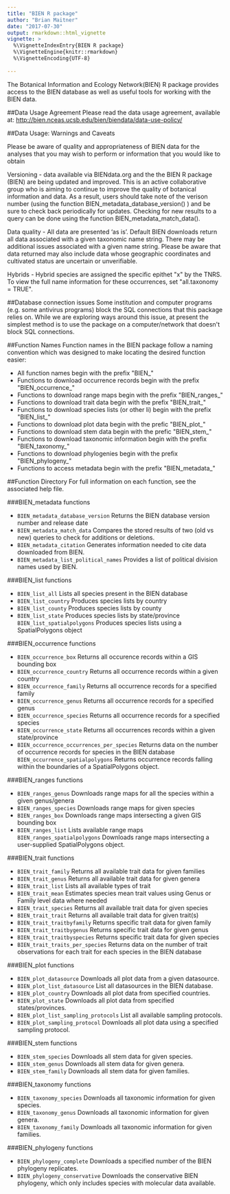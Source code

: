 ```yaml
---
title: "BIEN R package"
author: "Brian Maitner"
date: "2017-07-30"
output: rmarkdown::html_vignette
vignette: >
  %\VignetteIndexEntry{BIEN R package}
  %\VignetteEngine{knitr::rmarkdown}
  %\VignetteEncoding{UTF-8}
  
---
```


The Botanical Information and Ecology Network(BIEN) R package provides access to the BIEN database as well as useful tools for working with the BIEN data.

##Data Usage Agreement
Please read the data usage agreement, available at: http://bien.nceas.ucsb.edu/bien/biendata/data-use-policy/

##Data Usage: Warnings and Caveats

Please be aware of quality and appropriateness of BIEN data for the analyses that you may wish to perform or information that you would like to obtain

Versioning - data available via BIENdata.org and the the BIEN R package (BIEN) are being updated and improved. This is an active collaborative group who is aiming to continue to improve the quality of botanical information and data. As a result, users should take note of the verison number (using the function BIEN_metadata_database_version() ) and be sure to check back periodically for updates.  Checking for new results to a query can be done using the function BIEN_metadata_match_data(). 

Data quality - All data are presented ‘as is’.  Default BIEN downloads return all data associated with a given taxonomic name string. There may be additional issues associated with a given name string. Please be aware that data returned may also include data whose geographic coordinates and cultivated status are uncertain or unverifiable. 

Hybrids - Hybrid species are assigned the specific epithet "x" by the TNRS.  To view the full name information for these occurrences, set "all.taxonomy = TRUE".

##Database connection issues
Some institution and computer programs (e.g. some antivirus programs) block the SQL connections that this package relies on.  While we are exploring ways around this issue, at present the simplest method is to use the package on a computer/network that doesn't block SQL connections.


##Function Names
Function names in the BIEN package follow a naming convention which was designed to make locating the desired function easier:

* All function names begin with the prefix "BIEN_"
* Functions to download occurrence records begin with the prefix "BIEN_occurrence_"
* Functions to download range maps begin with the prefix "BIEN_ranges_"
* Functions to download trait data begin with the prefix "BIEN_trait_"
* Functions to download species lists (or other li) begin with the prefix "BIEN_list_"
* Functions to download plot data begin with the prefic "BIEN_plot_"
* Functions to download stem data begin with the prefic "BIEN_stem_"
* Functions to download taxonomic information begin with the prefix "BIEN_taxonomy_"
* Functions to download phylogenies begin with the prefix "BIEN_phylogeny_"
* Functions to access metadata begin with the prefix "BIEN_metadata_"

##Function Directory
For full information on each function, see the associated help file.

###BIEN_metadata functions
* `BIEN_metadata_database_version` Returns the BIEN database version number and release date
* `BIEN_metadata_match_data` Compares the stored results of two (old vs new) queries to check for additions or deletions.
* `BIEN_metadata_citation` Generates information needed to cite data downloaded from BIEN.
* `BIEN_metadata_list_political_names` Provides a list of political division names used by BIEN.

###BIEN_list functions
* `BIEN_list_all` Lists all species present in the BIEN database
* `BIEN_list_country` Produces species lists by country
* `BIEN_list_county` Produces species lists by county
* `BIEN_list_state` Produces species lists by state/province
  `BIEN_list_spatialpolygons` Produces species lists using a SpatialPolygons object

###BIEN_occurrence functions
* `BIEN_occurrence_box`  Returns all occurence records within a GIS bounding box 
* `BIEN_occurrence_country` Returns all occurrence records within a given country
* `BIEN_occurrence_family` Returns all occurrence records for a specified family
* `BIEN_occurrence_genus` Returns all occurrence records for a specified genus
* `BIEN_occurrence_species` Returns all occurrence records for a specified species
* `BIEN_occurrence_state` Returns all occurrences records within a given state/province
* `BIEN_occurrence_occurrences_per_species` Returns data on the number of occurrence records for species in the BIEN database
  `BIEN_occurrence_spatialpolygons` Returns occurrence records falling within the boundaries of a SpatialPolygons object.

###BIEN_ranges functions
* `BIEN_ranges_genus` Downloads range maps for all the species within a given genus/genera
* `BIEN_ranges_species` Downloads range maps for given species
* `BIEN_ranges_box` Downloads range maps intersecting a given GIS bounding box
* `BIEN_ranges_list` Lists available range maps
  `BIEN_ranges_spatialpolygons` Downloads range maps intersecting a user-supplied SpatialPolygons object.

###BIEN_trait functions
* `BIEN_trait_family` Returns all available trait data for given families
* `BIEN_trait_genus` Returns all available trait data for given genera
* `BIEN_trait_list` Lists all available types of trait
* `BIEN_trait_mean` Estimates species mean trait values using Genus or Family level data where needed
* `BIEN_trait_species` Returns all available trait data for given species
* `BIEN_trait_trait` Returns all available trait data for given trait(s)
* `BIEN_trait_traitbyfamily` Returns specific trait data for given family
* `BIEN_trait_traitbygenus` Returns specific trait data for given genus
* `BIEN_trait_traitbyspecies` Returns specific trait data for given species
* `BIEN_trait_traits_per_species` Returns data on the number of trait observations for each trait for each species in the BIEN database

###BIEN_plot functions
* `BIEN_plot_datasource` Downloads all plot data from a given datasource.
* `BIEN_plot_list_datasource` List all datasources in the BIEN database.
* `BIEN_plot_country` Downloads all plot data from specified countries.
* `BIEN_plot_state` Downloads all plot data from specified states/provinces.
* `BIEN_plot_list_sampling_protocols` List all available sampling protocols.
* `BIEN_plot_sampling_protocol` Downloads all plot data using a specified sampling protocol.

###BIEN_stem functions
* `BIEN_stem_species` Downloads all stem data for given species.
* `BIEN_stem_genus` Downloads all stem data for given genera.
* `BIEN_stem_family` Downloads all stem data for given families.

###BIEN_taxonomy functions
* `BIEN_taxonomy_species` Downloads all taxonomic information for given species.
* `BIEN_taxonomy_genus` Downloads all taxonomic information for given genera.
* `BIEN_taxonomy_family` Downloads all taxonomic information for given families.

###BIEN_phylogeny functions
* `BIEN_phylogeny_complete` Downloads a specified number of the BIEN phylogeny replicates.
* `BIEN_phylogeny_conservative` Downloads the conservative BIEN phylogeny, which only includes species with molecular data available.
